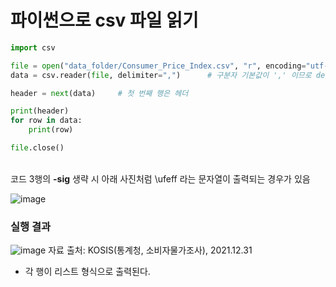 # 파이썬으로 csv 파일 읽기

```python
import csv

file = open("data_folder/Consumer_Price_Index.csv", "r", encoding="utf-8-sig")
data = csv.reader(file, delimiter=",")      # 구분자 기본값이 ',' 이므로 delimiter 인자는 생략 가능

header = next(data)     # 첫 번째 행은 헤더

print(header)
for row in data:
    print(row)

file.close()
```

<br>코드 3행의 __-sig__ 생략 시 아래 사진처럼 \ufeff 라는 문자열이 출력되는 경우가 있음

![image](https://user-images.githubusercontent.com/95271528/147828331-fe81ff23-4bef-415d-bd9a-1a9f34f2c5a1.png)


### 실행 결과

![image](https://user-images.githubusercontent.com/95271528/147828165-6297f68f-1604-45c4-817b-0303e58642af.png)
자료 출처: KOSIS(통계청, 소비자물가조사), 2021.12.31

+ 각 행이 리스트 형식으로 출력된다.

